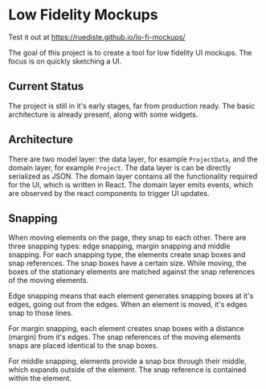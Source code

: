 # Low Fidelity Mockups

Test it out at https://ruediste.github.io/lo-fi-mockups/

The goal of this project is to create a tool for low fidelity UI mockups. The focus is on quickly sketching a UI.

## Current Status

The project is still in it's early stages, far from production ready. The basic architecture is already present, along with some widgets.

## Architecture

There are two model layer: the data layer, for example `ProjectData`, and the domain layer, for example `Project`. The data layer is can be directly serialized as JSON. The domain layer contains all the functionality required for the UI, which is written in React. The domain layer emits events, which are observed by the react components to trigger UI updates.

## Snapping

When moving elements on the page, they snap to each other. There are three snapping types: edge snapping, margin snapping and middle snapping. For each snapping type, the elements create snap boxes and snap references. The snap boxes have a certain size. While moving, the boxes of the stationary elements are matched against the snap references of the moving elements.

Edge snapping means that each element generates snapping boxes at it's edges, going out from the edges. When an element is moved, it's edges snap to those lines.

For margin snapping, each element creates snap boxes with a distance (margin) from it's edges. The snap references of the moving elements snaps are placed identical to the snap boxes.

For middle snapping, elements provide a snap box through their middle, which expands outside of the element. The snap reference is contained within the element.
